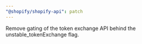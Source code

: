 ```yaml
---
"@shopify/shopify-api": patch
---
```


Remove gating of the token exchange API behind the unstable_tokenExchange flag.
